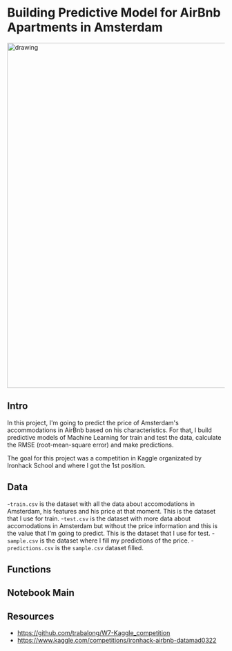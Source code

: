 # Building Predictive Model for AirBnb Apartments in Amsterdam

<img src="https://nbviewer.org/github/Ironhack-Data-Madrid-Enero-2022/w7-Kaggle_competition/blob/main/img/Airbnb-inventory-travel-vaccinations.jpg" alt="drawing" width="800"/>

## Intro

In this project, I'm going to predict the price of Amsterdam's accommodations in AirBnb based on his characteristics. For that, I build predictive models of Machine Learning for train and test the data, calculate the RMSE (root-mean-square error) and make predictions.

The goal for this project was a competition in Kaggle organizated by Ironhack School and where I got the 1st position.

## Data

-`train.csv` is the dataset with all the data about accomodations in Amsterdam, his features and his price at that moment. This is the dataset that I use for train.
-`test.csv` is the dataset with more data about accomodations in Amsterdam but without the price information and this is the value that I'm going to predict. This is the dataset that I use for test.
-`sample.csv` is the dataset where I fill my predictions of the price.
-`predictions.csv` is the `sample.csv` dataset filled.

## Functions

## Notebook Main

## Resources
- https://github.com/trabalong/W7-Kaggle_competition
- https://www.kaggle.com/competitions/ironhack-airbnb-datamad0322
